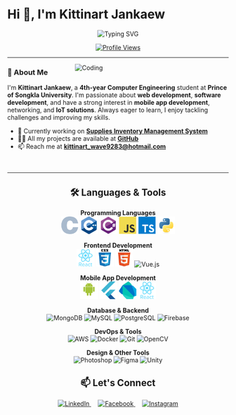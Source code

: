 # Hi 👋, I'm Kittinart Jankaew

<div align="center">

![Typing SVG](https://readme-typing-svg.demolab.com?font=Fira+Code&weight=600&size=22&pause=1000&color=00D9FF&center=true&vCenter=true&repeat=false&width=500&lines=Computer+Engineering+Student)

[![Profile Views](https://komarev.com/ghpvc/?username=kittinartgithub&color=blueviolet&style=flat-square)](https://github.com/kittinartgithub)

</div>

---

<img align="right" alt="Coding" width="350" src="https://raw.githubusercontent.com/abhisheknaiidu/abhisheknaiidu/master/code.gif">

### 🚀 About Me

I'm **Kittinart Jankaew**, a **4th-year Computer Engineering** student at **Prince of Songkla University**. I'm passionate about **web development**, **software development**, and have a strong interest in **mobile app development**, networking, and **IoT solutions**. Always eager to learn, I enjoy tackling challenges and improving my skills.

- 🔭 Currently working on **[Supplies Inventory Management System](https://github.com/ProjectDevTeams/Supplies-Inventory-Management-System)**
- 👨‍💻 All my projects are available at **[GitHub](https://github.com/kittinartgithub)**
- 📫 Reach me at **kittinart_wave9283@hotmail.com**

<br clear="right"/>

---

<h2 align="center">🛠️ Languages & Tools</h2>

<div align="center">

**Programming Languages**  
<img src="https://raw.githubusercontent.com/devicons/devicon/master/icons/c/c-original.svg" width="40" height="40" alt="C" />
<img src="https://raw.githubusercontent.com/devicons/devicon/master/icons/cplusplus/cplusplus-original.svg" width="40" height="40" alt="C++" />
<img src="https://raw.githubusercontent.com/devicons/devicon/master/icons/csharp/csharp-original.svg" width="40" height="40" alt="C#" />
<img src="https://raw.githubusercontent.com/devicons/devicon/master/icons/javascript/javascript-original.svg" width="40" height="40" alt="JavaScript" />
<img src="https://raw.githubusercontent.com/devicons/devicon/master/icons/typescript/typescript-original.svg" width="40" height="40" alt="TypeScript" />
<img src="https://raw.githubusercontent.com/devicons/devicon/master/icons/python/python-original.svg" width="40" height="40" alt="Python" />

**Frontend Development**  
<img src="https://raw.githubusercontent.com/devicons/devicon/master/icons/react/react-original-wordmark.svg" width="40" height="40" alt="React" />
<img src="https://raw.githubusercontent.com/devicons/devicon/master/icons/css3/css3-original-wordmark.svg" width="40" height="40" alt="CSS3" />
<img src="https://raw.githubusercontent.com/devicons/devicon/master/icons/html5/html5-original-wordmark.svg" width="40" height="40" alt="HTML5" />
<img src="https://raw.githubusercontent.com/devicons/devicon/master/icons/vue/vue-original-wordmark.svg" width="40" height="40" alt="Vue.js" />

**Mobile App Development**  
<img src="https://raw.githubusercontent.com/devicons/devicon/master/icons/android/android-original-wordmark.svg" width="40" height="40" alt="Android" />
<img src="https://raw.githubusercontent.com/devicons/devicon/master/icons/flutter/flutter-original.svg" width="40" height="40" alt="Flutter" />
<img src="https://raw.githubusercontent.com/devicons/devicon/master/icons/dart/dart-original.svg" width="40" height="40" alt="Dart" />
<img src="https://raw.githubusercontent.com/devicons/devicon/master/icons/react/react-original-wordmark.svg" width="40" height="40" alt="React Native" />

**Database & Backend**  
<img src="https://skillicons.dev/icons?i=mongodb" width="40" height="40" alt="MongoDB" />
<img src="https://skillicons.dev/icons?i=mysql" width="40" height="40" alt="MySQL" />
<img src="https://skillicons.dev/icons?i=postgresql" width="40" height="40" alt="PostgreSQL" />
<img src="https://skillicons.dev/icons?i=firebase" width="40" height="40" alt="Firebase" />

**DevOps & Tools**  
<img src="https://skillicons.dev/icons?i=aws" width="40" height="40" alt="AWS" />
<img src="https://skillicons.dev/icons?i=docker" width="40" height="40" alt="Docker" />
<img src="https://skillicons.dev/icons?i=git" width="40" height="40" alt="Git" />
<img src="https://skillicons.dev/icons?i=opencv" width="40" height="40" alt="OpenCV" />

**Design & Other Tools**  
<img src="https://skillicons.dev/icons?i=photoshop" width="40" height="40" alt="Photoshop" />
<img src="https://skillicons.dev/icons?i=figma" width="40" height="40" alt="Figma" />
<img src="https://skillicons.dev/icons?i=unity" width="40" height="40" alt="Unity" />

</div>

<h2 align="center">📫 Let's Connect</h2>

<div align="center">
  <a href="https://www.linkedin.com/in/kittinart-j101">
    <img src="https://img.shields.io/badge/-LinkedIn-0077B5?style=for-the-badge&logo=linkedin&logoColor=white&logoWidth=20" alt="LinkedIn"/>
  </a>
  &nbsp;&nbsp;&nbsp;
  <a href="https://www.facebook.com/kittinart.kttn.wave/">
    <img src="https://img.shields.io/badge/-Facebook-1877F2?style=for-the-badge&logo=facebook&logoColor=white&logoWidth=20" alt="Facebook"/>
  </a>
  &nbsp;&nbsp;&nbsp;
  <a href="https://www.instagram.com/wavesplash.k/">
    <img src="https://img.shields.io/badge/-Instagram-E4405F?style=for-the-badge&logo=instagram&logoColor=white&logoWidth=20" alt="Instagram"/>
  </a>
</div>

